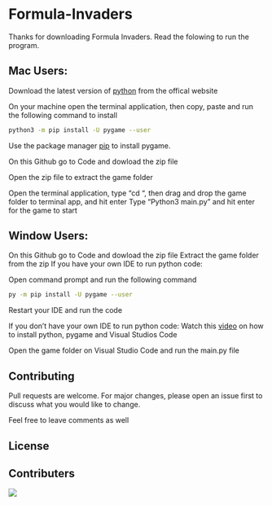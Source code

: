 # Formula-Invaders

Thanks for downloading Formula Invaders. Read the folowing to run the program. 

## Mac Users:
Download the latest version of [python](https://www.python.org/downloads/) from the offical website

On your machine open the terminal application, then copy, paste and run the following command to install
```bash
python3 -m pip install -U pygame --user
```
    
Use the package manager [pip](https://pip.pypa.io/en/stable/) to install pygame.

On this Github go to Code and dowload the zip file

Open the zip file to extract the game folder

Open the terminal application, type “cd “, then drag and drop the game folder to terminal app, and hit enter
Type “Python3 main.py” and hit enter for the game to start

## Window Users:
 
On this Github go to Code and dowload the zip file
Extract the game folder from the zip
If you have your own IDE to run python code:

Open command prompt and run the following command

```bash 
py -m pip install -U pygame --user
```


Restart your IDE and run the code

If you don’t have your own IDE to run python code:
Watch this [video](https://www.youtube.com/watch?v=Cpb26WOQlu8) on how to install python, pygame and Visual Studios Code
  
Open the game folder on Visual Studio Code and run the main.py file
    
    


## Contributing
Pull requests are welcome. For major changes, please open an issue first to discuss what you would like to change.

Feel free to leave comments as well

## License

## Contributers
<!-- Copy-paste in your Readme.md file -->

<a href = "https://github.com/MusaAqeel/Formula-Invaders/graphs/contributors">
  <img src = "https://contrib.rocks/image?repo = GitHub_username/repository_name"/>
</a>


    
    
